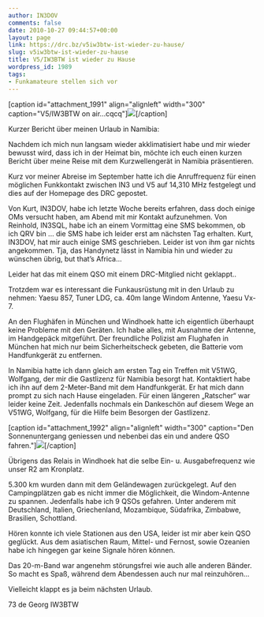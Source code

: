 ```yaml
---
author: IN3DOV
comments: false
date: 2010-10-27 09:44:57+00:00
layout: page
link: https://drc.bz/v5iw3btw-ist-wieder-zu-hause/
slug: v5iw3btw-ist-wieder-zu-hause
title: V5/IW3BTW ist wieder zu Hause
wordpress_id: 1989
tags:
- Funkamateure stellen sich vor
---
```


[caption id="attachment_1991" align="alignleft" width="300" caption="V5/IW3BTW on air...cqcq"][![](https://drc.bz/wp-content/uploads/2010/10/DSCF4853-300x225.jpg)](https://drc.bz/wp-content/uploads/2010/10/DSCF4853.jpg)[/caption]


Kurzer Bericht über meinen Urlaub in Namibia:


Nachdem ich mich nun langsam wieder akklimatisiert habe und mir wieder bewusst wird, dass ich in der Heimat bin, möchte ich euch einen kurzen Bericht über meine Reise mit dem Kurzwellengerät in Namibia präsentieren.

Kurz vor meiner Abreise im September hatte ich die Anruffrequenz für einen möglichen Funkkontakt zwischen IN3 und V5 auf 14,310 MHz festgelegt und dies auf der Homepage des DRC gepostet.

Von Kurt, IN3DOV, habe ich letzte Woche bereits erfahren, dass doch einige OMs versucht haben, am Abend mit mir Kontakt aufzunehmen. Von Reinhold, IN3SQL, habe ich an einem Vormittag eine SMS bekommen, ob ich QRV bin ... die SMS habe ich leider erst am nächsten Tag erhalten. Kurt, IN3DOV, hat mir auch einige SMS geschrieben. Leider ist von ihm gar nichts angekommen. Tja, das Handynetz lässt in Namibia hin und wieder zu wünschen übrig, but that’s Africa...

Leider hat das mit einem QSO mit einem DRC-Mitglied nicht geklappt..

Trotzdem war es interessant die Funkausrüstung mit in den Urlaub zu nehmen: Yaesu 857, Tuner LDG, ca. 40m lange Windom Antenne, Yaesu Vx-7.

An den Flughäfen in München und Windhoek hatte ich eigentlich überhaupt keine Probleme mit den Geräten. Ich habe alles, mit Ausnahme der Antenne, im Handgepäck mitgeführt. Der freundliche Polizist am Flughafen in München hat mich nur beim Sicherheitscheck gebeten, die Batterie vom Handfunkgerät zu entfernen.

In Namibia hatte ich dann gleich am ersten Tag ein Treffen mit V51WG, Wolfgang, der mir die Gastlizenz für Namibia besorgt hat. Kontaktiert habe ich ihn auf dem 2-Meter-Band mit dem Handfunkgerät. Er hat mich dann prompt zu sich nach Hause eingeladen. Für einen längeren „Ratscher“ war leider keine Zeit. Jedenfalls nochmals ein Dankeschön auf diesem Wege an V51WG, Wolfgang, für die Hilfe beim Besorgen der Gastlizenz.

[caption id="attachment_1992" align="alignleft" width="300" caption="Den Sonnenuntergang geniessen und nebenbei das ein und andere QSO fahren."]![](https://drc.bz/wp-content/uploads/2010/10/DSCF5081-300x225.jpg)[/caption]

Übrigens das Relais in Windhoek hat die selbe Ein- u. Ausgabefrequenz wie unser R2 am Kronplatz.

5.300 km wurden dann mit dem Geländewagen zurückgelegt. Auf den Campingplätzen gab es nicht immer die Möglichkeit, die Windom-Antenne zu spannen. Jedenfalls habe ich 9 QSOs gefahren. Unter anderem mit Deutschland, Italien, Griechenland, Mozambique, Südafrika, Zimbabwe, Brasilien, Schottland.

Hören konnte ich viele Stationen aus den USA, leider ist mir aber kein QSO geglückt. Aus dem asiatischen Raum, Mittel- und Fernost, sowie Ozeanien habe ich hingegen gar keine Signale hören können.

Das 20-m-Band war angenehm störungsfrei wie auch alle anderen Bänder. So macht es Spaß, während dem Abendessen auch nur mal reinzuhören...

Vielleicht klappt es ja beim nächsten Urlaub.

73 de Georg IW3BTW
